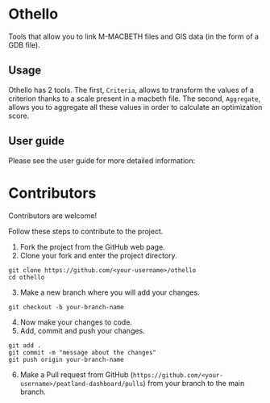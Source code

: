 # Othello
Tools that allow you to link M-MACBETH files and GIS data (in the form of a GDB file).

## Usage
Othello has 2 tools.
The first, `Criteria`, allows to transform the values of a criterion thanks to a scale present in a macbeth file.
The second, `Aggregate`, allows you to aggregate all these values in order to calculate an optimization score.


## User guide
Please see the user guide for more detailed information:


# Contributors
Contributors are welcome!

Follow these steps to contribute to the project.

1. Fork the project from the GitHub web page.
2. Clone your fork and enter the project directory.
```shell
git clone https://github.com/<your-username>/othello
cd othello
```
3. Make a new branch where you will add your changes.
```shell
git checkout -b your-branch-name
```
4. Now make your changes to code.
5. Add, commit and push your changes.
```shell
git add .
git commit -m "message about the changes"
git push origin your-branch-name
```
6. Make a Pull request from GitHub (`https://github.com/<your-username>/peatland-dashboard/pulls`)
from your branch to the main branch.
